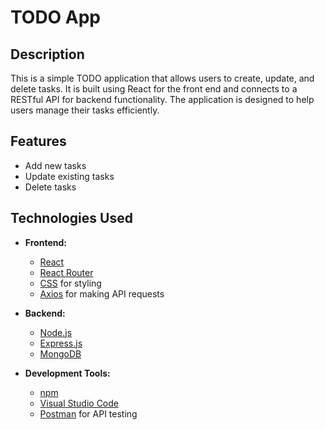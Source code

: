 # TODO App

## Description
This is a simple TODO application that allows users to create, update, and delete tasks. It is built using React for the front end and connects to a RESTful API for backend functionality. The application is designed to help users manage their tasks efficiently.

## Features
- Add new tasks
- Update existing tasks
- Delete tasks

## Technologies Used
- **Frontend:**
  - [React](https://reactjs.org/)
  - [React Router](https://reactrouter.com/)
  - [CSS](https://www.w3.org/Style/CSS/Overview.en.html) for styling
  - [Axios](https://axios-http.com/docs/intro) for making API requests

- **Backend:**
  - [Node.js](https://nodejs.org/)
  - [Express.js](https://expressjs.com/)
  - [MongoDB](https://www.mongodb.com/) 
  
- **Development Tools:**
  - [npm](https://www.npmjs.com/)
  - [Visual Studio Code](https://code.visualstudio.com/)
  - [Postman](https://www.postman.com/) for API testing
